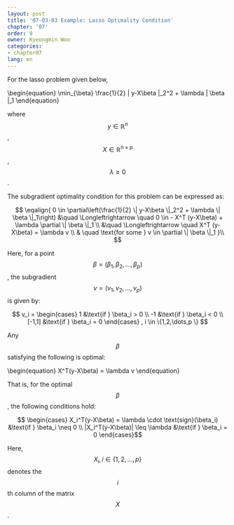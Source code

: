 ```yaml
---
layout: post
title: '07-03-03 Example: Lasso Optimality Condition'
chapter: '07'
order: 9
owner: Kyeongmin Woo
categories:
- chapter07
lang: en
---
```



For the lasso problem given below,
>
\begin{equation}
\min_{\beta} \frac{1}{2}  \| y-X\beta \|_2^2 + \lambda \| \beta \|_1
\end{equation}

where $$y \in \mathbb{R}^n$$, $$X \in \mathbb{R}^{n \times p}$$, $$\lambda \geq 0$$.

The subgradient optimality condition for this problem can be expressed as:
>
$$
\eqalign{
0 \in \partial\left(\frac{1}{2} \| y-X\beta \|_2^2 + \lambda \| \beta \|_1\right)
&\quad \Longleftrightarrow \quad 0 \in - X^T (y-X\beta) + \lambda \partial  \| \beta \|_1 \\
&\quad \Longleftrightarrow \quad X^T (y-X\beta)  = \lambda v \\
& \quad \text{for some } v \in \partial  \| \beta \|_1
}\\
$$

Here, for a point $$\beta=(\beta_1,\beta_2,\dots,\beta_p )$$, the subgradient $$v=(v_1,v_2,\dots,v_p)$$ is given by:

$$
v_i = 
\begin{cases}
 1   &\text{if } \beta_i > 0 \\
-1   &\text{if } \beta_i < 0 \\
[-1,1]   &\text{if } \beta_i = 0
\end{cases}
, i \in \{1,2,\dots,p \}
$$

Any $$\beta$$ satisfying the following is optimal:
>
\begin{equation}
X^T(y-X\beta) = \lambda v 
\end{equation}

That is, for the optimal $$\beta$$, the following conditions hold:
>
$$
\begin{cases}
X_i^T(y-X\beta) = \lambda \cdot \text{sign}(\beta_i) &\text{if } \beta_i \neq 0 \\
 |X_i^T(y-X\beta)|  \leq \lambda &\text{if } \beta_i = 0 
\end{cases}$$

Here, $$X_i, i \in \{1,2,\dots, p \}$$ denotes the $$i$$th column of the matrix $$X$$.
